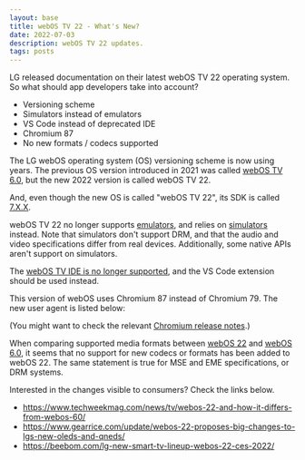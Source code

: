 ```yaml
---
layout: base
title: webOS TV 22 - What's New?
date: 2022-07-03
description: webOS TV 22 updates.
tags: posts
---
```


LG released documentation on their latest webOS TV 22 operating system. So what should app developers take into account?

-   Versioning scheme
-   Simulators instead of emulators
-   VS Code instead of deprecated IDE
-   Chromium 87
-   No new formats / codecs supported

The LG webOS operating system (OS) versioning scheme is now using years. The previous OS version introduced in 2021 was called [webOS TV 6.0](https://ottball.com/webos-tv-6-0-whats-new/), but the new 2022 version is called webOS TV 22.

And, even though the new OS is called "webOS TV 22", its SDK is called [7.X.X](https://webostv.developer.lge.com/sdk/webos-tv-sdk/release-notes/).

webOS TV 22 no longer supports [emulators](https://webostv.developer.lge.com/sdk/tools/emulator/introduction-emulator/), and relies on [simulators](https://webostv.developer.lge.com/sdk/Simulator/introduction-simulator/) instead. Note that simulators don't support DRM, and that the audio and video specifications differ from real devices. Additionally, some native APIs aren't support on simulators.

The [webOS TV IDE is no longer supported](https://webostv.developer.lge.com/sdk/tools/ide/), and the VS Code extension should be used instead.

This version of webOS uses Chromium 87 instead of Chromium 79. The new user agent is listed below:

(You might want to check the relevant [Chromium release notes](https://developer.chrome.com/blog/new-in-chrome-80/).)

When comparing supported media formats between [webOS 22](https://webostv.developer.lge.com/discover/specifications/supported-media-formats/webos-22/) and [webOS 6.0](https://webostv.developer.lge.com/discover/specifications/supported-media-formats/webos-60/), it seems that no support for new codecs or formats has been added to webOS 22. The same statement is true for MSE and EME specifications, or DRM systems.

Interested in the changes visible to consumers? Check the links below.

-   <https://www.techweekmag.com/news/tv/webos-22-and-how-it-differs-from-webos-60/>
-   <https://www.gearrice.com/update/webos-22-proposes-big-changes-to-lgs-new-oleds-and-qneds/>
-   <https://beebom.com/lg-new-smart-tv-lineup-webos-22-ces-2022/>